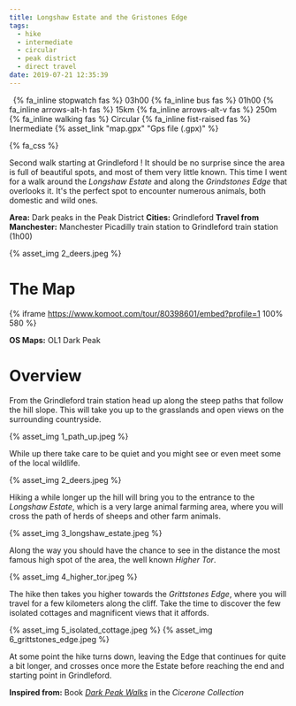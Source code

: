 ```yaml
---
title: Longshaw Estate and the Gristones Edge
tags:
  - hike
  - intermediate
  - circular
  - peak district
  - direct travel
date: 2019-07-21 12:35:39
---
```


<p>
    <span style="margin-left: 0.5em" class="indicator">
        {% fa_inline stopwatch fas %} 03h00
    </span>
    <span class="indicator">
        {% fa_inline bus fas %} 01h00
    </span>
    <span class="indicator">
        {% fa_inline arrows-alt-h fas %} 15km
    </span>
    <span class="indicator">
        {% fa_inline arrows-alt-v fas %} 250m
    </span>
    <span class="indicator">
        {% fa_inline walking fas %} Circular
    </span>
    <span class="indicator">
        {% fa_inline fist-raised fas %} Inermediate
    </span>
    <span class="gps-file"> 
        {% asset_link "map.gpx" "Gps file (.gpx)" %}
    </span> 
</p>

{% fa_css %}

Second walk starting at Grindleford ! It should be no surprise since the area is full of beautiful spots, and most of them very little known. This time I went for a walk around the *Longshaw Estate* and along the *Grindstones Edge* that overlooks it. It's the perfect spot to encounter numerous animals, both domestic and wild ones. 

**Area:** Dark peaks in the Peak District
**Cities:** Grindleford
**Travel from Manchester:** Manchester Picadilly train station to Grindleford train station (1h00)

{% asset_img 2_deers.jpeg %}

<!-- more -->

# The Map

{% iframe https://www.komoot.com/tour/80398601/embed?profile=1 100% 580 %}

**OS Maps:** OL1 Dark Peak

# Overview

From the Grindleford train station head up along the steep paths that follow the hill slope. This will take you up to the grasslands and open views on the surrounding countryside. 

{% asset_img 1_path_up.jpeg %}

While up there take care to be quiet and you might see or even meet some of the local wildlife. 

{% asset_img 2_deers.jpeg %}

Hiking a while longer up the hill will bring you to the entrance to the *Longshaw Estate*, which is a very large animal farming area, where you will cross the path of herds of sheeps and other farm animals. 

{% asset_img 3_longshaw_estate.jpeg %}

Along the way you should have the chance to see in the distance the most famous high spot of the area, the well known *Higher Tor*.

{% asset_img 4_higher_tor.jpeg %}

The hike then takes you higher towards the *Grittstones Edge*, where you will travel for a few kilometers along the cliff. Take the time to discover the few isolated cottages and magnificent views that it affords. 

{% asset_img 5_isolated_cottage.jpeg %}
{% asset_img 6_grittstones_edge.jpeg %}

At some point the hike turns down, leaving the Edge that continues for quite a bit longer, and crosses once more the Estate before reaching the end and starting point in Grindleford.


**Inspired from:** Book [*Dark Peak Walks*](https://www.amazon.co.uk/Dark-Peak-Walks-Exploring-Landscapes/dp/1852845198) in the *Cicerone Collection* 